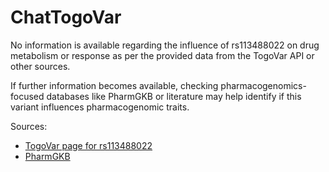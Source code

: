 # ChatTogoVar

No information is available regarding the influence of rs113488022 on drug metabolism or response as per the provided data from the TogoVar API or other sources. 

If further information becomes available, checking pharmacogenomics-focused databases like PharmGKB or literature may help identify if this variant influences pharmacogenomic traits.

Sources:
- [TogoVar page for rs113488022](https://identifiers.org/dbsnp/rs113488022)
- [PharmGKB](https://www.pharmgkb.org/)